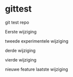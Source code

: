 # gittest
git test repo


Eerste wijziging

tweede experimentele wijziging

derde wijziging

vierde wijziging


nieuwe feature laatste wijziging